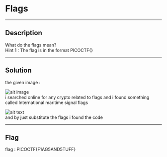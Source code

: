 # Flags

---
## Description

What do the flags mean?  
Hint 1 : The flag is in the format PICOCTF{}

---
## Solution

the given image :

![alt image](https://i.imgur.com/ZwgCIBd.png)  
i searched online for any crypto related to flags and i found something called International maritime signal flags

![alt text](https://www.chartandmapshop.com.au/wp/wp-content/uploads/2017/01/main-1.jpg)  
and by just substitute the flags i found the code

---
## Flag

flag : PICOCTF{F1AG5AND5TUFF}
